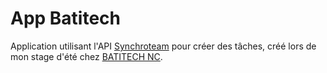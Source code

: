 # App Batitech

Application utilisant l'API [Synchroteam](https://www.synchroteam.com/) pour créer des tâches, créé lors de mon stage d'été chez [BATITECH NC](https://www.facebook.com/BatitechNouvelleCaledonie/).